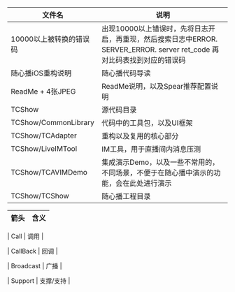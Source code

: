 | 文件名 | 说明 |
| ------ | ------ |
| 10000以上被转换的错误码 | 出现10000以上错误时，先将日志开启，再重现，然后搜索日志中ERROR. SERVER\_ERROR. server ret\_code 再对比码表找到对应的错误码 |
| 随心播iOS重构说明 | 随心播代码导读 |
| ReadMe + 4张JPEG | ReadMe说明，以及Spear推荐配置说明 | 
| TCShow | 源代码目录 |
| TCShow/CommonLibrary | 代码中的工具包，以及UI框架 |
| TCShow/TCAdapter | 重构以及复用的核心部分 |
| TCShow/LiveIMTool | IM工具，用于直播间内消息压测 |
| TCShow/TCAVIMDemo | 集成演示Demo，以及一些不常用的，不同场景，不便于在随心播中演示的功能，会在此处进行演示 |
| TCShow/TCShow | 随心播工程目录 |

| 箭头 | 含义 |
| ----- | ----- |

| Call | 调用 |

| CallBack | 回调 |

| Broadcast | 广播 |

| Support | 支撑/支持 |
